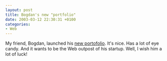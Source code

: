 ```yaml
---
layout: post
title: Bogdan's new "portfolio"
date: 2003-03-12 22:30:31 +0100
categories:
- Web
---
```

My friend, Bogdan, launched his <a href="http://www.spinform.ro" title="spinform.ro">new portofolio</a>. It's nice. Has a lot of eye candy. And it wants to be the Web outpost of his startup. Well, I wish him a lot of luck!
